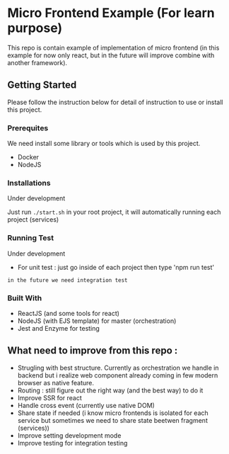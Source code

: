 # Micro Frontend Example (For learn purpose)

This repo is contain example of implementation of micro frontend (in this example for now only react, but in the future will improve combine with another framework).

## Getting Started

Please follow the instruction below for detail of instruction to use or install this project.

### Prerequites

We need install some library or tools which is used by this project.

- Docker
- NodeJS

### Installations

Under development

Just run `./start.sh` in your root project, it will automatically running each project (services)

### Running Test

Under development

- For unit test : just go inside of each project then type 'npm run test'

`in the future we need integration test`

### Built With

- ReactJS (and some tools for react)
- NodeJS (with EJS template) for master (orchestration)
- Jest and Enzyme for testing

## What need to improve from this repo :

- Strugling with best structure. Currently as orchestration we handle in backend but i realize web component already coming in few modern browser as native feature.
- Routing : still figure out the right way (and the best way) to do it
- Improve SSR for react
- Handle cross event (currently use native DOM)
- Share state if needed (i know micro frontends is isolated for each service but sometimes we need to share state beetwen fragment (services))
- Improve setting development mode
- Improve testing for integration testing
